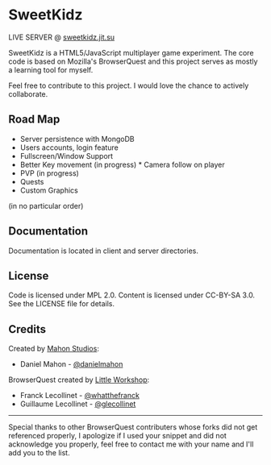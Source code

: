 SweetKidz
============

LIVE SERVER @ [sweetkidz.jit.su](http://sweetkidz.jit.su)

SweetKidz is a HTML5/JavaScript multiplayer game experiment. The core code is based on Mozilla's BrowserQuest and this project serves as mostly a learning tool for myself.

Feel free to contribute to this project. I would love the chance to actively collaborate.

Road Map
--------

* Server persistence with MongoDB
* Users accounts, login feature
* Fullscreen/Window Support
* Better Key movement (in progress)
* Camera follow on player
* PVP (in progress)
* Quests
* Custom Graphics

(in no particular order)

Documentation
-------------

Documentation is located in client and server directories.


License
-------

Code is licensed under MPL 2.0. Content is licensed under CC-BY-SA 3.0.
See the LICENSE file for details.


Credits
-------
Created by [Mahon Studios](http://www.mahonstudios.com):

* Daniel Mahon - [@danielmahon](http://twitter.com/danielmahon)

BrowserQuest created by [Little Workshop](http://www.littleworkshop.fr):

* Franck Lecollinet - [@whatthefranck](http://twitter.com/whatthefranck)
* Guillaume Lecollinet - [@glecollinet](http://twitter.com/glecollinet)

-----
Special thanks to other BrowserQuest contributers whose forks did not get referenced properly, I apologize if I used your snippet and did not acknowledge you properly, feel free to contact me with your name and I'll add you to the list.
